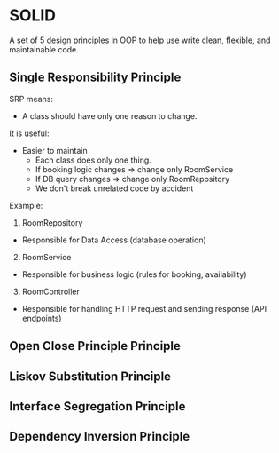 # SOLID

A set of 5 design principles in OOP to help use write clean, flexible, and maintainable code.

## Single Responsibility Principle

SRP means:
- A class should have only one reason to change.

It is useful:
- Easier to maintain
  - Each class does only one thing.
  - If booking logic changes => change only RoomService
  - If DB query changes => change only RoomRepository
  - We don't break unrelated code by accident

Example:
1. RoomRepository

- Responsible for Data Access (database operation)

2. RoomService

- Responsible for business logic (rules for booking, availability)

3. RoomController

- Responsible for handling HTTP request and sending response (API endpoints)

## Open Close Principle Principle

## Liskov Substitution Principle

## Interface Segregation Principle

## Dependency Inversion Principle
